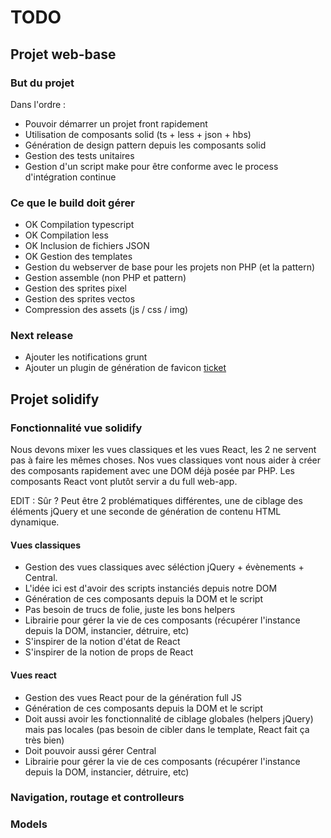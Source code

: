 # TODO

## Projet web-base


### But du projet

Dans l'ordre :
- Pouvoir démarrer un projet front rapidement
- Utilisation de composants solid (ts + less + json + hbs)
- Génération de design pattern depuis les composants solid
- Gestion des tests unitaires
- Gestion d'un script make pour être conforme avec le process d'intégration continue

### Ce que le build doit gérer

- OK Compilation typescript
- OK Compilation less
- OK Inclusion de fichiers JSON
- OK Gestion des templates
- Gestion du webserver de base pour les projets non PHP (et la pattern)
- Gestion assemble (non PHP et pattern)
- Gestion des sprites pixel
- Gestion des sprites vectos
- Compression des assets (js / css / img)


### Next release
- Ajouter les notifications grunt
- Ajouter un plugin de génération de favicon [ticket](https://github.com/solid-js/web-base/issues/1)


## Projet solidify

### Fonctionnalité vue solidify

Nous devons mixer les vues classiques et les vues React, les 2 ne servent pas à faire les mêmes choses.
Nos vues classiques vont nous aider à créer des composants rapidement avec une DOM déjà posée par PHP.
Les composants React vont plutôt servir a du full web-app.

EDIT : Sûr ? Peut être 2 problématiques différentes, une de ciblage des éléments jQuery et une seconde de génération de contenu HTML dynamique.

#### Vues classiques
- Gestion des vues classiques avec séléction jQuery + évènements + Central.
- L'idée ici est d'avoir des scripts instanciés depuis notre DOM
- Génération de ces composants depuis la DOM et le script
- Pas besoin de trucs de folie, juste les bons helpers
- Librairie pour gérer la vie de ces composants (récupérer l'instance depuis la DOM, instancier, détruire, etc)
- S'inspirer de la notion d'état de React
- S'inspirer de la notion de props de React

#### Vues react
- Gestion des vues React pour de la génération full JS
- Génération de ces composants depuis la DOM et le script
- Doit aussi avoir les fonctionnalité de ciblage globales (helpers jQuery) mais pas locales (pas besoin de cibler dans le template, React fait ça très bien)
- Doit pouvoir aussi gérer Central
- Librairie pour gérer la vie de ces composants (récupérer l'instance depuis la DOM, instancier, détruire, etc)


### Navigation, routage et controlleurs


### Models
